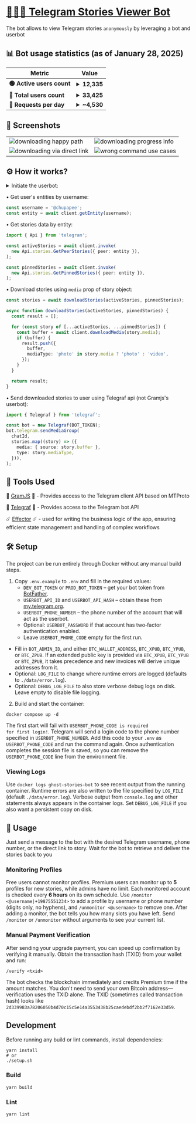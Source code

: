 <h1><a href="https://t.me/ghoststoriesbot">🕵🏼‍♂️ Telegram Stories Viewer Bot</a></h1>

<p>The bot allows to view Telegram stories <code>anonymously</code> by leveraging a bot and userbot</p>

<h2>📊 Bot usage statistics (as of January 28, 2025)</h2>

<table>
    <thead>
        <tr>
            <th>Metric</th>
            <th>Value</th>
        </tr>
    </thead>
    <tbody>
        <tr>
            <td><b>🟢 Active users count</b></td>
            <td><details><summary><b>12,335</b></summary><img src="https://github.com/user-attachments/assets/d72b2af9-b3b7-47b6-883f-49402aa7d167" /></details></td>
        </tr>
        <tr>
            <td><b>👤 Total users count</b></td>
            <td><details><summary><b>33,425</b></summary><img src="https://github.com/user-attachments/assets/bccd8b8d-b190-47e0-af33-3283f3cd9c56" /></details></td>
        </tr>
        <tr>
            <td><b>🔄 Requests per day</b></td>
            <td><details><summary><b>~4,530</b></summary><img src="https://github.com/user-attachments/assets/b135791f-3b11-4f36-a268-2214090cfd8c" /></details></td>
        </tr>
    </tbody>
</table>

<h2>📸 Screenshots</h2>

<table>
  <tr>
    <td><img src="assets/happy-path.png" alt="downloading happy path"></td>
    <td><img src="assets/progress-info.png" alt="downloading progress info"></td>
	</tr>
  <tr>
    <td><img src="assets/direct-link.png" alt="downloading via direct link"></td>
    <td><img src="assets/error.png" alt="wrong command use cases"></td>
  </tr>
</table>

<h2>⚙️ How it works?</h2>

<details>

  <summary>Initiate the userbot:</summary>
  <br/>

```typescript
import { TelegramClient } from 'telegram';
import { StoreSession } from 'telegram/sessions';

async function main() {
  const client = await initClient();
}

async function initClient() {
  const storeSession = new StoreSession('userbot-session');

  const client = new TelegramClient(
    storeSession,
    USERBOT_API_ID,
    USERBOT_API_HASH,
    {
      connectionRetries: 5,
    },
  );

  await client.start({
    phoneNumber: USERBOT_PHONE_NUMBER,
    password: async () => await input.text('Please enter your password: '),
    phoneCode: async () =>
      await input.text('Please enter the code you received: '),
    onError: (err) => console.log('error: ', err),
  });
  console.log('You should now be connected.');
  console.log(client.session.save()); // Save the session to avoid logging in again
  await client.sendMessage('me', { message: 'Hi!' });

  return client;
}
```

</details>

• Get user's entities by username:

```typescript
const username = '@chupapee';
const entity = await client.getEntity(username);
```

• Get stories data by entity:

```typescript
import { Api } from 'telegram';

const activeStories = await client.invoke(
  new Api.stories.GetPeerStories({ peer: entity }),
);

const pinnedStories = await client.invoke(
  new Api.stories.GetPinnedStories({ peer: entity }),
);
```

• Download stories using `media` prop of story object:

```typescript
const stories = await downloadStories(activeStories, pinnedStories);

async function downloadStories(activeStories, pinnedStories) {
  const result = [];

  for (const story of [...activeStories, ...pinnedStories]) {
    const buffer = await client.downloadMedia(story.media);
    if (buffer) {
      result.push({
        buffer,
        mediaType: 'photo' in story.media ? 'photo' : 'video',
      });
    }
  }

  return result;
}
```

• Send downloaded stories to user using Telegraf api (not Gramjs's userbot):

```typescript
import { Telegraf } from 'telegraf';

const bot = new Telegraf(BOT_TOKEN);
bot.telegram.sendMediaGroup(
  chatId,
  stories.map((story) => ({
    media: { source: story.buffer },
    type: story.mediaType,
  })),
);
```

<h2>🧰 Tools Used</h2>

🤖 <a href="https://gram.js.org/">GramJS</a> 🤖 - Provides access to the Telegram client API based on MTProto

👾 <a href="https://telegraf.js.org/">Telegraf</a> 👾 - Provides access to the Telegram bot API

☄️ <a href="https://effector.dev/">Effector</a> ☄️ - used for writing the business logic of the app, ensuring efficient state management and handling of complex workflows

<h2>🛠 Setup</h2>
<p>The project can be run entirely through Docker without any manual build steps.</p>

1. Copy <code>.env.example</code> to <code>.env</code> and fill in the required values:
   - <code>DEV_BOT_TOKEN</code> or <code>PROD_BOT_TOKEN</code> – get your bot token from <a href="https://t.me/BotFather">BotFather</a>.
   - <code>USERBOT_API_ID</code> and <code>USERBOT_API_HASH</code> – obtain these from <a href="https://my.telegram.org">my.telegram.org</a>.
   - <code>USERBOT_PHONE_NUMBER</code> – the phone number of the account that will act as the userbot.
   - Optional: <code>USERBOT_PASSWORD</code> if that account has two‑factor authentication enabled.
   - Leave <code>USERBOT_PHONE_CODE</code> empty for the first run.
  - Fill in <code>BOT_ADMIN_ID</code>, and either <code>BTC_WALLET_ADDRESS</code>, <code>BTC_XPUB</code>, <code>BTC_YPUB</code>, or <code>BTC_ZPUB</code>.
    If an extended public key is provided via <code>BTC_XPUB</code>, <code>BTC_YPUB</code> or <code>BTC_ZPUB</code>, it takes precedence and new invoices
    will derive unique addresses from it.
  - Optional: <code>LOG_FILE</code> to change where runtime errors are logged (defaults to <code>./data/error.log</code>).
  - Optional: <code>DEBUG_LOG_FILE</code> to also store verbose debug logs on disk. Leave empty to disable file logging.
2. Build and start the container:

```shell
docker compose up -d
```

The first start will fail with <code>USERBOT_PHONE_CODE is required for first login!</code>.
Telegram will send a login code to the phone number specified in <code>USERBOT_PHONE_NUMBER</code>.
Add this code to your <code>.env</code> as <code>USERBOT_PHONE_CODE</code> and run the command again.
Once authentication completes the session file is saved, so you can remove the
<code>USERBOT_PHONE_CODE</code> line from the environment file.

### Viewing Logs

Use <code>docker logs ghost-stories-bot</code> to see recent output from the running container.
Runtime errors are also written to the file specified by <code>LOG_FILE</code> (default <code>./data/error.log</code>).
Verbose output from <code>console.log</code> and other statements always appears in the container logs. Set <code>DEBUG_LOG_FILE</code> if you also want a persistent copy on disk.

<h2>🚀 Usage</h2>
Just send a message to the bot with the desired Telegram username, phone number, or the direct link to story. Wait for the bot to retrieve and deliver the stories back to you

### Monitoring Profiles

Free users cannot monitor profiles. Premium users can monitor up to **5** profiles for new stories, while admins have no limit. Each monitored account is checked every **6 hours** on its own schedule. Use `/monitor <@username|+19875551234>` to add a profile by username or phone number (digits only, no hyphens), and `/unmonitor <@username>` to remove one. After adding a monitor, the bot tells you how many slots you have left. Send `/monitor` or `/unmonitor` without arguments to see your current list.

### Manual Payment Verification

After sending your upgrade payment, you can speed up confirmation by verifying it manually.
Obtain the transaction hash (TXID) from your wallet and run:

```
/verify <txid>
```

The bot checks the blockchain immediately and credits Premium time if the amount matches.
You don't need to send your own Bitcoin address—verification uses the TXID alone.
The TXID (sometimes called transaction hash) looks like `2d339983a78206050b4d70c15c5e14a3553438b25caedebdf2bb2f7162e33d59`.

## Development

Before running any build or lint commands, install dependencies:

```shell
yarn install
# or
./setup.sh
```

### Build

```shell
yarn build
```

### Lint

```shell
yarn lint
```
